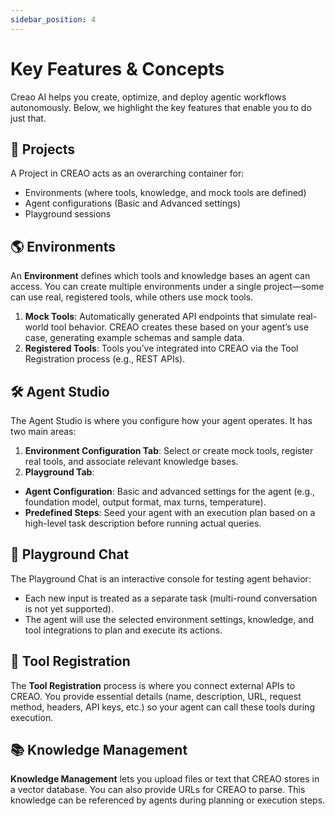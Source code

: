 ```yaml
---
sidebar_position: 4
---
```


# Key Features & Concepts

Creao AI helps you create, optimize, and deploy agentic workflows autonomously. Below, we highlight the key features that enable you to do just that.

## 📁 Projects

A Project in CREAO acts as an overarching container for:

- Environments (where tools, knowledge, and mock tools are defined)
- Agent configurations (Basic and Advanced settings)
- Playground sessions

## 🌎 Environments

An **Environment** defines which tools and knowledge bases an agent can access. You can create multiple environments under a single project—some can use real, registered tools, while others use mock tools.

1. **Mock Tools**: Automatically generated API endpoints that simulate real-world tool behavior. CREAO creates these based on your agent’s use case, generating example schemas and sample data.
2. **Registered Tools**: Tools you’ve integrated into CREAO via the Tool Registration process (e.g., REST APIs).

## 🛠️ Agent Studio

The Agent Studio is where you configure how your agent operates. It has two main areas:

1. **Environment Configuration Tab**: Select or create mock tools, register real tools, and associate relevant knowledge bases.
2. **Playground Tab**:

- **Agent Configuration**: Basic and advanced settings for the agent (e.g., foundation model, output format, max turns, temperature).
- **Predefined Steps**: Seed your agent with an execution plan based on a high-level task description before running actual queries.

## 💬 Playground Chat

The Playground Chat is an interactive console for testing agent behavior:

- Each new input is treated as a separate task (multi-round conversation is not yet supported).
- The agent will use the selected environment settings, knowledge, and tool integrations to plan and execute its actions.

## 🔌 Tool Registration

The **Tool Registration** process is where you connect external APIs to CREAO. You provide essential details (name, description, URL, request method, headers, API keys, etc.) so your agent can call these tools during execution.

## 📚 Knowledge Management

**Knowledge Management** lets you upload files or text that CREAO stores in a vector database. You can also provide URLs for CREAO to parse. This knowledge can be referenced by agents during planning or execution steps.
